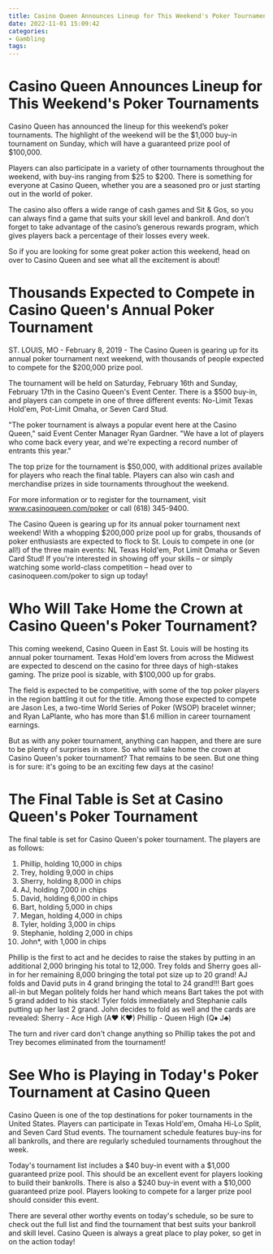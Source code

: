 ```yaml
---
title: Casino Queen Announces Lineup for This Weekend's Poker Tournaments 
date: 2022-11-01 15:09:42
categories:
- Gambling
tags:
---
```



#  Casino Queen Announces Lineup for This Weekend's Poker Tournaments 

Casino Queen has announced the lineup for this weekend’s poker tournaments. The highlight of the weekend will be the $1,000 buy-in tournament on Sunday, which will have a guaranteed prize pool of $100,000.

Players can also participate in a variety of other tournaments throughout the weekend, with buy-ins ranging from $25 to $200. There is something for everyone at Casino Queen, whether you are a seasoned pro or just starting out in the world of poker.

The casino also offers a wide range of cash games and Sit & Gos, so you can always find a game that suits your skill level and bankroll. And don’t forget to take advantage of the casino’s generous rewards program, which gives players back a percentage of their losses every week.

So if you are looking for some great poker action this weekend, head on over to Casino Queen and see what all the excitement is about!

#  Thousands Expected to Compete in Casino Queen's Annual Poker Tournament 

ST. LOUIS, MO - February 8, 2019 - The Casino Queen is gearing up for its annual poker tournament next weekend, with thousands of people expected to compete for the $200,000 prize pool.

The tournament will be held on Saturday, February 16th and Sunday, February 17th in the Casino Queen's Event Center. There is a $500 buy-in, and players can compete in one of three different events: No-Limit Texas Hold'em, Pot-Limit Omaha, or Seven Card Stud.

"The poker tournament is always a popular event here at the Casino Queen," said Event Center Manager Ryan Gardner. "We have a lot of players who come back every year, and we're expecting a record number of entrants this year."

The top prize for the tournament is $50,000, with additional prizes available for players who reach the final table. Players can also win cash and merchandise prizes in side tournaments throughout the weekend.

For more information or to register for the tournament, visit www.casinoqueen.com/poker or call (618) 345-9400.

 The Casino Queen is gearing up for its annual poker tournament next weekend! With a whopping $200,000 prize pool up for grabs, thousands of poker enthusiasts are expected to flock to St. Louis to compete in one (or all!) of the three main events: NL Texas Hold'em, Pot Limit Omaha or Seven Card Stud!   If you're interested in showing off your skills – or simply watching some world-class competition – head over to casinoqueen.com/poker to sign up today!

#  Who Will Take Home the Crown at Casino Queen's Poker Tournament? 

This coming weekend, Casino Queen in East St. Louis will be hosting its annual poker tournament. Texas Hold'em lovers from across the Midwest are expected to descend on the casino for three days of high-stakes gaming. The prize pool is sizable, with $100,000 up for grabs.

The field is expected to be competitive, with some of the top poker players in the region battling it out for the title. Among those expected to compete are Jason Les, a two-time World Series of Poker (WSOP) bracelet winner; and Ryan LaPlante, who has more than $1.6 million in career tournament earnings.

But as with any poker tournament, anything can happen, and there are sure to be plenty of surprises in store. So who will take home the crown at Casino Queen's poker tournament? That remains to be seen. But one thing is for sure: it's going to be an exciting few days at the casino!

#  The Final Table is Set at Casino Queen's Poker Tournament 

The final table is set for Casino Queen's poker tournament. The players are as follows:

1. Phillip, holding 10,000 in chips
2. Trey, holding 9,000 in chips
3. Sherry, holding 8,000 in chips
4. AJ, holding 7,000 in chips
5. David, holding 6,000 in chips
6. Bart, holding 5,000 in chips
7. Megan, holding 4,000 in chips
8. Tyler, holding 3,000 in chips
9. Stephanie, holding 2,000 in chips 
10. John*, with 1,000 in chips 



 Phillip is the first to act and he decides to raise the stakes by putting in an additional 2,000 bringing his total to 12,000. Trey folds and Sherry goes all-in for her remaining 8,000 bringing the total pot size up to 20 grand! AJ folds and David puts in 4 grand bringing the total to 24 grand!!! Bart goes all-in but Megan politely folds her hand which means Bart takes the pot with 5 grand added to his stack! Tyler folds immediately and Stephanie calls putting up her last 2 grand. John decides to fold as well and the cards are revealed: 
Sherry - Ace High (A♥ K♥)
Phillip - Queen High (Q♦ J♣) 

The turn and river card don't change anything so Phillip takes the pot and Trey becomes eliminated from the tournament!

#  See Who is Playing in Today's Poker Tournament at Casino Queen

Casino Queen is one of the top destinations for poker tournaments in the United States. Players can participate in Texas Hold'em, Omaha Hi-Lo Split, and Seven Card Stud events. The tournament schedule features buy-ins for all bankrolls, and there are regularly scheduled tournaments throughout the week.

Today's tournament list includes a $40 buy-in event with a $1,000 guaranteed prize pool. This should be an excellent event for players looking to build their bankrolls. There is also a $240 buy-in event with a $10,000 guaranteed prize pool. Players looking to compete for a larger prize pool should consider this event.

There are several other worthy events on today's schedule, so be sure to check out the full list and find the tournament that best suits your bankroll and skill level. Casino Queen is always a great place to play poker, so get in on the action today!